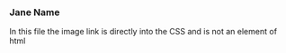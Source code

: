### Jane Name ###

In this file the image link is directly into the CSS and is not an element of html